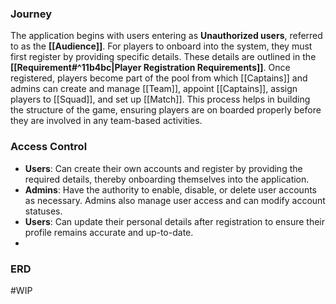 ### Journey

The application begins with users entering as **Unauthorized users**, referred to as the **[[Audience]]**. For players to onboard into the system, they must first register by providing specific details. These details are outlined in the **[[Requirement#^11b4bc|Player Registration Requirements]]**. Once registered, players become part of the pool from which [[Captains]] and admins can create and manage [[Team]], appoint [[Captains]], assign players to [[Squad]], and set up [[Match]]. This process helps in building the structure of the game, ensuring players are on boarded properly before they are involved in any team-based activities.

### Access Control

- **Users**: Can create their own accounts and register by providing the required details, thereby onboarding themselves into the application.
- **Admins**: Have the authority to enable, disable, or delete user accounts as necessary. Admins also manage user access and can modify account statuses.
- **Users**: Can update their personal details after registration to ensure their profile remains accurate and up-to-date.
- 
### ERD 

#WIP 